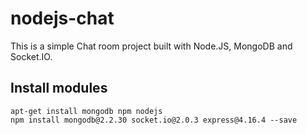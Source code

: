# nodejs-chat
This is a simple Chat room project built with Node.JS, MongoDB and Socket.IO.

## Install modules
```
apt-get install mongodb npm nodejs
npm install mongodb@2.2.30 socket.io@2.0.3 express@4.16.4 --save
```
